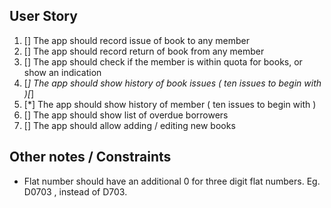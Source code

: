 ## User Story

1. [] The app should record issue of book to any member
2. [] The app should record return of book from any member
3. [] The app should check if the member is within quota for books, or show an indication
4. [*] The app should show history of book issues ( ten issues to begin with )[*]
5. [*] The app should show history of member ( ten issues to begin with )
6. [] The app should show list of overdue borrowers
7. [] The app should allow adding / editing new books


## Other notes / Constraints
* Flat number should have an additional 0 for three digit flat numbers. Eg. D0703 , instead of D703.
